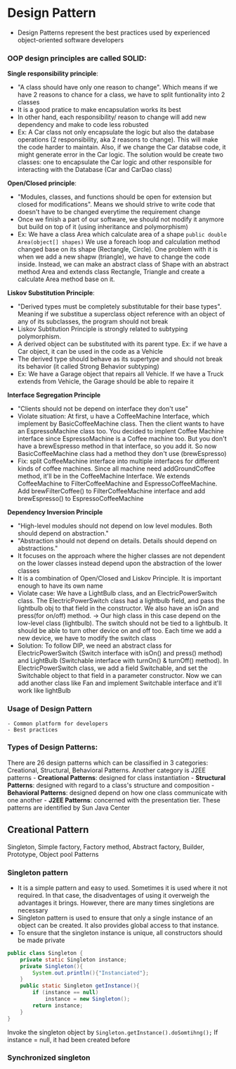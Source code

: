 # Design Pattern

- Design Patterns represent the best practices used by experienced object-oriented software developers

### OOP design principles are called SOLID:
**Single responsibility principle**: 
- "A class should have only one reason to change". Which means if we have 2 reasons to chance for a class, we have to split funtionality into 2 classes
- It is a good pratice to make encapsulation works its best
- In other hand, each responsibility/ reason to change will add new dependency and make to code less robusted
- Ex: A Car class not only encapsulate the logic but also the database operations (2 responsibility, aka 2 reasons to change). This will make the code harder to maintain. Also, if we change the Car databse code, it might generate error in the Car logic. The solution would be create two classes: one to encapsulate the Car logic and other responsible for interacting with the Database (Car and CarDao class)

**Open/Closed principle**:
- "Modules, classes, and functions should be open for extension but closed for modifications". Means we should strive to write code that doesn't have to be changed everytime the requirement change
- Once we finish a part of our software, we should not modify it anymore but build on top of it (using inheritance and polymorphism)
- Ex: We have a class Area which calculate area of a shape ```public double Area(object[] shapes)``` We use a foreach loop and calculation method changed base on its shape (Rectangle, Circle). One problem with it is when we add a new shapw (triangle), we have to change the code inside. Instead, we can make an abstract class of Shape with an abstract method Area and extends class Rectangle, Triangle and create a calculate Area method base on it.

**Liskov Substitution Principle**:
- "Derived types must be completely substitutable for their base types". Meaning if we substitue a superclass object reference with an object of any of its subclasses, the program should not break
- Liskov Subtitution Principle is strongly related to subtyping polymorphism. 
- A derived object can be substituted with its parent type. Ex: if we have a Car object, it can be used in the code as a Vehicle
- The derived type should behave as its supertype and should not break its behavior (it called Strong Behavior subtyping)
- Ex: We have a Garage object that repairs all Vehicle. If we have a Truck extends from Vehicle, the Garage should be able to repaire it

**Interface Segregation Principle**
- "Clients should not be depend on interface they don't use"
- Violate situation: At first, u have a CoffeeMachine Interface, which implement by BasicCoffeeMachine class. Then the client wants to have an EspressoMachine class too. You decided to implent Coffee Machine interface since EspressoMachine is a Coffee machine too. But you don't have a brewEspresso method in that interface, so you add it. So now BasicCoffeeMachine class had a method they don't use (brewEspresso)
- Fix: split CoffeeMachine interface into multiple interfaces for different kinds of coffee machines. Since all machine need addGroundCoffee method, it'll be in the CoffeeMachine Interface. We extends CoffeeMachine to FilterCoffeeMachine and EspressoCoffeeMachine. Add brewFilterCoffee() to FilterCoffeeMachine interface and add brewEspresso() to EspressoCoffeeMachine

**Dependency Inversion Principle**
- "High-level modules should not depend on low level modules. Both should depend on abstraction."
- "Abstraction should not depend on details. Details should depend on abstractions."
- It focuses on the approach where the higher classes are not dependent on the lower classes instead depend upon the abstraction of the lower classes
- It is a combination of Open/Closed and Liskov Principle. It is important enough to have its own name
- Violate case: We have a LightBulb class, and an ElectricPowerSwitch class. The ElectricPowerSwitch class had a lightbulb field, and pass the lightbulb obj to that field in the constructor. We also have an isOn and press(for on/off) method. -> Our high class in this case depend on the low-level class (lightbulb). The switch should not be tied to a lightbulb. It should be able to turn other device on and off too. Each time we add a new device, we have to modify the switch class 
- Solution: To follow DIP, we need an abstract class for ElectricPowerSwitch (Switch interface with isOn() and press() method) and LightBulb (Switchable interface with turnOn() & turnOff() method). In ElectricPowerSwitch class, we add a field Switchable, and set the Switchable object to that field in a parameter constructor. Now we can add another class like Fan and implement Switchable interface and it'll work like lightBulb  

### Usage of Design Pattern
	- Common platform for developers
	- Best practices

### Types of Design Patterns: 
There are 26 design patterns which can be classified in 3 categories: Creational, Structural, Behavioral Patterns. Another category is J2EE patterns
	- **Creational Patterns**: designed for class instantiation
	- **Structural Patterns**: designed with regard to a class's structure and composition 
	- **Behavioral Patterns**: designed depend on how one class communicate with one another
	- **J2EE Patterns**: concerned with the presentation tier. These patterns are identified by Sun Java Center

## Creational Pattern
Singleton, Simple factory, Factory method, Abstract factory, Builder, Prototype, Object pool Patterns

### Singleton pattern
- It is a simple pattern and easy to used. Sometimes it is used where it not required. In that case, the disadventages of using it overweigh the advantages it brings. However, there are many times singletions are necessary
- Singleton pattern is used to ensure that only a single instance of an object can be created. It also provides global access to that instance.
- To ensure that the singleton instance is unique, all constructors should be made private
``` java
public class Singleton {
	private static Singleton instance;
	private Singleton(){
		System.out.println(){"Instanciated"};
	}
	public static Singleton getInstance(){
		if (instance == null)
			instance = new Singleton();
		return instance;
	}
}
```
Invoke the singleton object by ```Singleton.getInstance().doSomtihng();```
If instance = null, it had been created before

### Synchronized singleton
